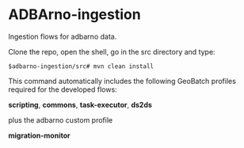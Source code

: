 ADBArno-ingestion
=================

Ingestion flows for adbarno data.

Clone the repo, open the shell, go in the src directory and type:

```
$adbarno-ingestion/src# mvn clean install
```

This command automatically includes the following GeoBatch profiles required for the developed flows:

**scripting**, **commons**, **task-executor**, **ds2ds**

plus the adbarno custom profile

**migration-monitor**
